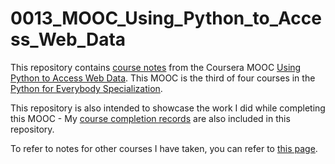 # 0013_MOOC_Using_Python_to_Access_Web_Data

This repository contains [course notes](Course_Notes.md) from the Coursera MOOC [Using Python to Access Web Data](https://www.coursera.org/learn/python-network-data). This MOOC is the third of four courses in the [Python for Everybody Specialization](https://www.coursera.org/specializations/python).

This repository is also intended to showcase the work I did while completing this MOOC - My [course completion records](Course_Completion.md) are also included in this repository.

To refer to notes for other courses I have taken, you can refer to [this page](https://github.com/mariocpinto/0000_Lists/blob/master/MOOCs_and_Tutorials.md).
